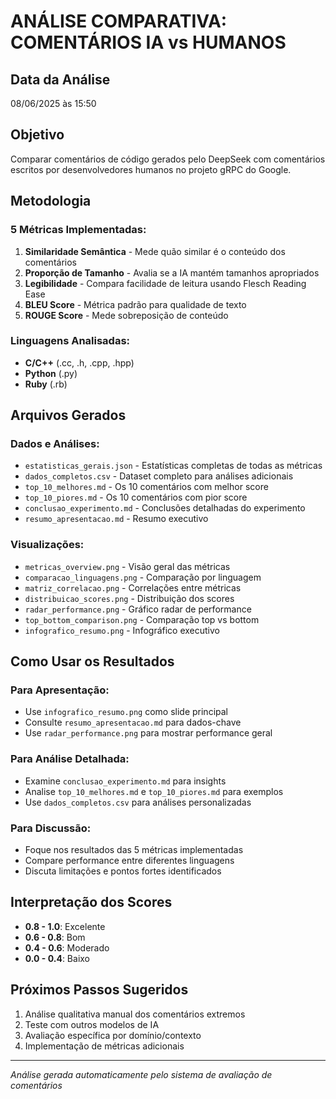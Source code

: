 # ANÁLISE COMPARATIVA: COMENTÁRIOS IA vs HUMANOS

## Data da Análise
08/06/2025 às 15:50

## Objetivo
Comparar comentários de código gerados pelo DeepSeek com comentários escritos por desenvolvedores humanos no projeto gRPC do Google.

## Metodologia

### 5 Métricas Implementadas:
1. **Similaridade Semântica** - Mede quão similar é o conteúdo dos comentários
2. **Proporção de Tamanho** - Avalia se a IA mantém tamanhos apropriados  
3. **Legibilidade** - Compara facilidade de leitura usando Flesch Reading Ease
4. **BLEU Score** - Métrica padrão para qualidade de texto
5. **ROUGE Score** - Mede sobreposição de conteúdo

### Linguagens Analisadas:
- **C/C++** (.cc, .h, .cpp, .hpp)
- **Python** (.py)
- **Ruby** (.rb)

## Arquivos Gerados

### Dados e Análises:
- `estatisticas_gerais.json` - Estatísticas completas de todas as métricas
- `dados_completos.csv` - Dataset completo para análises adicionais
- `top_10_melhores.md` - Os 10 comentários com melhor score
- `top_10_piores.md` - Os 10 comentários com pior score
- `conclusao_experimento.md` - Conclusões detalhadas do experimento
- `resumo_apresentacao.md` - Resumo executivo

### Visualizações:
- `metricas_overview.png` - Visão geral das métricas
- `comparacao_linguagens.png` - Comparação por linguagem
- `matriz_correlacao.png` - Correlações entre métricas
- `distribuicao_scores.png` - Distribuição dos scores
- `radar_performance.png` - Gráfico radar de performance
- `top_bottom_comparison.png` - Comparação top vs bottom
- `infografico_resumo.png` - Infográfico executivo

## Como Usar os Resultados

### Para Apresentação:
- Use `infografico_resumo.png` como slide principal
- Consulte `resumo_apresentacao.md` para dados-chave
- Use `radar_performance.png` para mostrar performance geral

### Para Análise Detalhada:
- Examine `conclusao_experimento.md` para insights
- Analise `top_10_melhores.md` e `top_10_piores.md` para exemplos
- Use `dados_completos.csv` para análises personalizadas

### Para Discussão:
- Foque nos resultados das 5 métricas implementadas
- Compare performance entre diferentes linguagens
- Discuta limitações e pontos fortes identificados

## Interpretação dos Scores
- **0.8 - 1.0**: Excelente
- **0.6 - 0.8**: Bom  
- **0.4 - 0.6**: Moderado
- **0.0 - 0.4**: Baixo

## Próximos Passos Sugeridos
1. Análise qualitativa manual dos comentários extremos
2. Teste com outros modelos de IA
3. Avaliação específica por domínio/contexto
4. Implementação de métricas adicionais

---
*Análise gerada automaticamente pelo sistema de avaliação de comentários*
